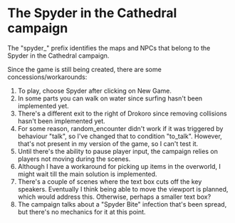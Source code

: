 # The Spyder in the Cathedral campaign 

The "spyder_" prefix identifies the maps and NPCs that belong to the Spyder in the Cathedral campaign.

Since the game is still being created, there are some concessions/workarounds: 

1. To play, choose Spyder after clicking on New Game.
2. In some parts you can walk on water since surfing hasn't been implemented yet. 
3. There's a different exit to the right of Drokoro since removing collisions hasn't been implemented yet. 
4. For some reason, random_encounter didn't work if it was triggered by behaviour "talk", so I've changed that to condition "to_talk". However, that's not present in my version of the game, so I can't test it.
5. Until there's the ability to pause player input, the campaign relies on players not moving during the scenes. 
6. Although I have a workaround for picking up items in the overworld, I might wait till the main solution is implemented. 
7. There's a couple of scenes where the text box cuts off the key speakers. Eventually I think being able to move the viewport is planned, which would address this. Otherwise, perhaps a smaller text box?
8. The campaign talks about a "Spyder Bite" infection that's been spread, but there's no mechanics for it at this point.
